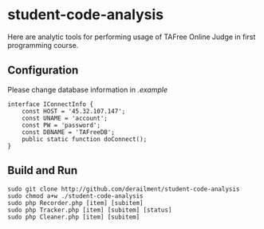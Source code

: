 # student-code-analysis
Here are analytic tools for performing usage of TAFree Online Judge in first programming course.
  
## Configuration
Please change database information in *.example*
```
interface IConnectInfo {
	const HOST = '45.32.107.147';
	const UNAME = 'account';
	const PW = 'password';
	const DBNAME = 'TAFreeDB';
	public static function doConnect();
}
```
  
## Build and Run
```
sudo git clone http://github.com/derailment/student-code-analysis
sudo chmod a+w ./student-code-analysis
sudo php Recorder.php [item] [subitem]
sudo php Tracker.php [item] [subitem] [status]
sudo php Cleaner.php [item] [subitem]
```
